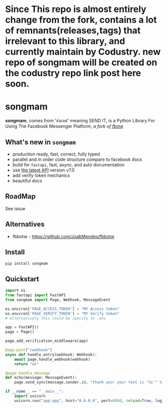 # Since This repo is almost entirely change from the fork, contains a lot of remnants(releases,tags) that irrelevant to this library, and currently maintain by Codustry. new repo of songmam will be created on the codustry repo link post here soon.

# songmam


**songmam**, comes from 'ส่งแหม่' meaning SEND IT, is 
a Python Library For Using The Facebook Messenger Platform, *a fork of [fbmq](https://github.com/conbus/fbmq)*

## What's new in `songmam`
* production ready, fast, correct, fully typed
* parallel and in order code structure compare to facebook docs
* build for `fastapi`, fast, async, and auto documentation
* use [the latest API](https://developers.facebook.com/docs/graph-api/changelog/#graph-api-changelog) version v7.0
* add verify token mechanics
* beautiful docs

## RoadMap
See issue

## Alternatives
- fbbotw - https://github.com/JoabMendes/fbbotw


## Install
```
pip install songmam
```

## Quickstart
```python
import os
from fastapi import FastAPI
from songmam import Page, Webhook, MessageEvent

os.environ['PAGE_ACCESS_TOKEN'] = "MY Access token"
os.environ['PAGE_VERIFY_TOKEN'] = "MY Verify token"
# Alternatively this could be specify in .env

app = FastAPI()
page = Page()

page.add_verification_middleware(app)

@app.post("/webhook")
async def handle_entry(webhook: Webhook):
    await page.handle_webhook(webhook)
    return "ok"

@page.handle_message
def echo(message: MessageEvent):
    page.send_sync(message.sender.id, "thank you! your text is '%s'" % message.text)

if __name__ == "__main__":
    import uvicorn
    uvicorn.run("app:app", host="0.0.0.0", port=8000, reload=True, log_level='debug')
```


